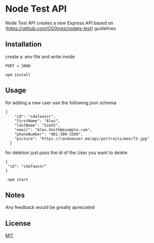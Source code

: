 # Node Test API
 
 Node Test API creates a new Express API based on (https://github.com/OG0mez/nodejs-test) guidelines


## Installation

create a .env file 
and write inside 

``` 
PORT = 3000 
```

```npm install```

## Usage

for adding a new user use the following json schema
```
{
    "id": "sdafaassr",
    "firstName": "Alex",
    "lastName": "Simth",
    "email": "Alex.Smith@example.com",
    "phoneNumber": "081-309-3369",
    "picture": "https://randomuser.me/api/portraits/men/73.jpg"
  }
```

for deletion just pass the id of the User you want to delete
```
{
 "id": "sdafaassr"
}
```


``` npm start```


## Notes

Any feedback would be greatly apreciated


## License
[MIT](https://choosealicense.com/licenses/mit/)
